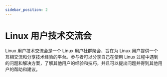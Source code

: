 ```yaml
---
sidebar_position: 2
---
```


# Linux 用户技术交流会

​Linux 用户技术交流会是一个 Linux 用户社群聚会，旨在为 Linux 用户提供一个互相交流和分享技术经验的平台。参与者可以分享自己在使用 Linux 过程中遇到的问题和解决方案，了解其他用户的经验和技巧，并且可以提出问题并得到其他用户的帮助和建议。